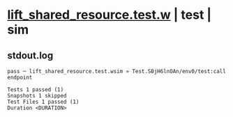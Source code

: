 # [lift_shared_resource.test.w](../../../../../examples/tests/valid/lift_shared_resource.test.w) | test | sim

## stdout.log
```log
pass ─ lift_shared_resource.test.wsim » Test.SBjH6lnOAn/env0/test:call endpoint

Tests 1 passed (1)
Snapshots 1 skipped
Test Files 1 passed (1)
Duration <DURATION>
```

